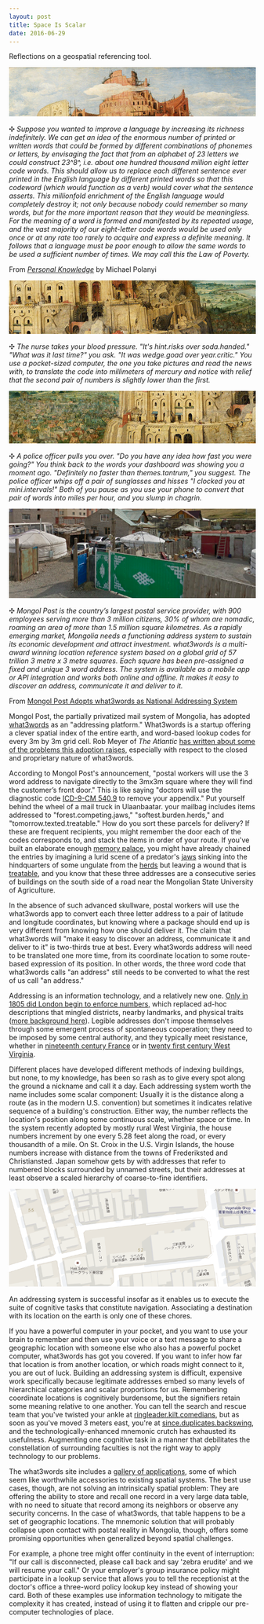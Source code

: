 ```yaml
---
layout: post
title: Space Is Scalar
date: 2016-06-29
---
```

Reflections on a geospatial referencing tool.

<!--more-->
![a cropped section of Pieter Bruegel the Elder's Tower of Babel](/assets/tower4.jpg)

&#10019; _Suppose you wanted to improve a language by increasing its richness indefinitely. We can get an idea of the enormous number of printed or written words that could be formed by different combinations of phonemes or letters, by envisaging the fact that from an alphabet of 23 letters we could construct 23^8^, i.e. about one hundred thousand million eight letter code words. This should allow us to replace each different sentence ever printed in the English language by different printed words so that this codeword (which would function as a verb) would cover what the sentence asserts. This millionfold enrichment of the English language would completely destroy it; not only because nobody could remember so many words, but for the more important reason that they would be meaningless. For the meaning of a word is formed and manifested by its repeated usage, and the vast majority of our eight-letter code words would be used only once or at any rate too rarely to acquire and express a definite meaning. It follows that a language must be poor enough to allow the same words to be used a sufficient number of times. We may call this the Law of Poverty._  

From [_Personal Knowledge_](https://www.amazon.com/Personal-Knowledge-Towards-Post-Critical-Philosophy/dp/0226672883) by Michael Polanyi

![a cropped section of Pieter Bruegel the Elder's Tower of Babel](/assets/tower1.jpg )


&#10019; _The nurse takes your blood pressure. "It's hint.risks over soda.handed." "What was it last time?" you ask. "It was wedge.goad over year.critic." You use a pocket-sized computer, the one you take pictures and read the news with, to translate the code into millimeters of mercury and notice with relief that the second pair of numbers is slightly lower than the first._


![a cropped section of Pieter Bruegel the Elder's Tower of Babel](/assets/tower3.jpg )


&#10019; _A police officer pulls you over. "Do you have any idea how fast you were going?" You think back to the words your dashboard was showing you a moment ago. "Definitely no faster than themes.tantrum," you suggest. The police officer whips off a pair of sunglasses and hisses "I clocked you at mini.intervals!" Both of you pause as you use your phone to convert that pair of words into miles per hour, and you slump in chagrin._

![a screenshot of Google Streetview from Ulaanbaatar](/assets/yurts.png )

&#10019; _Mongol Post is the country’s largest postal service provider, with 900 employees serving more than 3 million citizens, 30% of whom are nomadic, roaming an area of more than 1.5 million square kilometres. As a rapidly emerging market, Mongolia needs a functioning address system to sustain its economic development and attract investment. what3words is a multi-award winning location reference system based on a global grid of 57 trillion 3 metre x 3 metre squares. Each square has been pre-assigned a fixed and unique 3 word address. The system is available as a mobile app or API integration and works both online and offline. It makes it easy to discover an address, communicate it and deliver to it._

From [Mongol Post Adopts what3words as National Addressing System][3]

Mongol Post, the partially privatized mail system of Mongolia, has adopted [what3words](https://map.what3words.com) as an "addressing platform." What3words is a startup offering a clever spatial index of the entire earth, and word-based lookup codes for every 3m by 3m grid cell. Rob Meyer of _The Atlantic_ [has written about some of the problems this adoption raises,][1] especially with respect to the closed and proprietary nature of what3words.  

According to Mongol Post's announcement, "postal workers will use the 3 word address to navigate directly to the 3mx3m square where they will find the customer’s front door." This is like saying "doctors will use the diagnostic code [ICD-9-CM 540.9](http://www.icd9data.com/2013/Volume1/520-579/540-543/540/540.9.htm) to remove your appendix." Put yourself behind the wheel of a mail truck in Ulaanbaatar. your mailbag includes items addressed to "forest.competing.jaws," "softest.burden.herds," and "tomorrow.texted.treatable." How do you sort these parcels for delivery? If these are frequent recipients, you might remember the door each of the codes corresponds to, and stack the items in order of your route. If you've built an elaborate enough [memory palace][8], you might have already chained the entries by imagining a lurid scene of a predator's [jaws][5] sinking into the hindquarters of some ungulate from the [herds][6] but leaving a wound that is [treatable][7], and you know that these three addresses are a consecutive series of buildings on the south side of a road near the Mongolian State University of Agriculture.

In the absence of such advanced skullware, postal workers will use the what3words app to convert each three letter address to a pair of latitude and longitude coordinates, but knowing where a package should end up is very different from knowing how one should deliver it. The claim that what3words will "make it easy to discover an address, communicate it and deliver to it" is two-thirds true at best. Every what3words address will need to be translated one more time, from its coordinate location to some route-based expression of its position. In other words, the three word code that what3words calls "an address" still needs to be converted to what the rest of us call "an address."

Addressing is an information technology, and a relatively new one. [Only in 1805 did London begin to enforce numbers,][4] which replaced ad-hoc descriptions that mingled districts, nearby landmarks, and physical traits ([more background here](https://regencyredingote.wordpress.com/2012/02/10/on-the-numbering-of-houses/)). Legible addresses don't impose themselves through some emergent process of spontaneous cooperation; they need to be imposed by some central authority, and they typically meet resistance, whether in [nineteenth century France](https://books.google.com/books?id=tD1AupO0vvoC&lpg=PA26&ots=jkXZWtS10d&dq=walter%20benjamin%20house%20numbering%20france&pg=PA26#v=onepage&q&f=false) or in [twenty first century West Virginia](http://www.tandfonline.com/doi/abs/10.1080/00045608.2011.620503).  

Different places have developed different methods of indexing buildings, but none, to my knowledge, has been so rash as to give every spot along the ground a nickname and call it a day. Each addressing system worth the name includes some scalar component: Usually it is the distance along a route (as in the modern U.S. convention) but sometimes it indicates relative sequence of a building's construction. Either way, the number reflects the location's position along some continuous scale, whether space or time. In the system recently adopted by mostly rural West Virginia, the house numbers increment by one every 5.28 feet along the road, or every thousandth of a mile. On St. Croix in the U.S. Virgin Islands, the house numbers increase with distance from the towns of Frederiksted and Christiansted. Japan somehow gets by with addresses that refer to numbered blocks surrounded by unnamed streets, but their addresses at least observe a scaled hierarchy of coarse-to-fine identifiers.

![a Google Maps representation of Tokyo](/assets/tokyo.png )

An addressing system is successful insofar as it enables us to execute the suite of cognitive tasks that constitute navigation. Associating a destination with its location on the earth is only one of these chores.

If you have a powerful computer in your pocket, and you want to use your brain to remember and then use your voice or a text message to share a geographic location with someone else who also has a powerful pocket computer, what3words has got you covered. If you want to infer how far that location is from another location, or which roads might connect to it, you are out of luck. Building an addressing system is difficult, expensive work specifically because legitimate addresses embed so many levels of hierarchical categories and scalar proportions for us. Remembering coordinate locations is cognitively burdensome, but the signifiers retain some meaning relative to one another. You can tell the search and rescue team that you've twisted your ankle at [ringleader.kilt.comedians](http://w3w.co/ringleader.kilt.comedians), but as soon as you've moved 3 meters east, you're at [since.duplicates.backswing](http://w3w.co/since.duplicates.backswing), and the technologically-enhanced mnemonic crutch has exhausted its usefulness. Augmenting one cognitive task in a manner that debilitates the constellation of surrounding faculties is not the right way to apply technology to our problems.

The what3words site includes a [gallery of applications](https://what3words.com/industries/), some of which seem like worthwhile accessories to existing spatial systems. The best use cases, though, are not solving an intrinsically spatial problem: They are offering the ability to store and recall one record in a very large data table, with no need to situate that record among its neighbors or observe any security concerns. In the case of what3words, that table happens to be a set of geographic locations. The mnemonic solution that will probably collapse upon contact with postal reality in Mongolia, though, offers some promising opportunities when generalized beyond spatial challenges.

For example, a phone tree might offer continuity in the event of interruption: "If our call is disconnected, please call back and say 'zebra erudite' and we will resume your call." Or your employer's group insurance policy might participate in a lookup service that allows you to tell the receptionist at the doctor's office a three-word policy lookup key instead of showing your card. Both of these examples use information technology to mitigate the complexity it has created, instead of using it to flatten and cripple our pre-computer technologies of place.



[1]: http://www.theatlantic.com/technology/archive/2016/06/the-most-interesting-story-about-postal-addresses-you-have-ever-read/487160/ "The App That Wants to Simplify Postal Addresses"

[2]: http://ardholdings.com/en/ard-financial-group-becomes-a-shareholder-of-mongol-post-jsc/ "Ard Financial Group becomes a shareholder of Mongol Post JSC"

[3]: http://www.mongolpost.mn/more/156 "MONGOL POST ADOPTS WHAT3WORDS AS NATIONAL ADDRESSING SYSTEM"

[4]: http://query.nytimes.com/mem/archive-free/pdf?res=9803EEDB1139E433A25755C1A9619C94699ED7CF "THE NUMBERING OF HOUSES"

[5]: http://w3w.co/forest.competing.jaws "forest.competing.jaws"

[6]: http://w3w.co/softest.burden.herds "softest.burden.herds"

[7]: http://w3w.co/tomorrow.texted.treatable "tomorrow.textable.treatable"

[8]: https://en.wikipedia.org/wiki/Method_of_loci "Method of loci"
